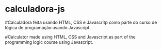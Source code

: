 # calculadora-js

#Calculadora feita usando HTML, CSS e Javascritp como parte do curso de lógica de programação usando Javascript.

#Calculator made using HTML, CSS and Javascript as part of the programming logic course using Javascript.
